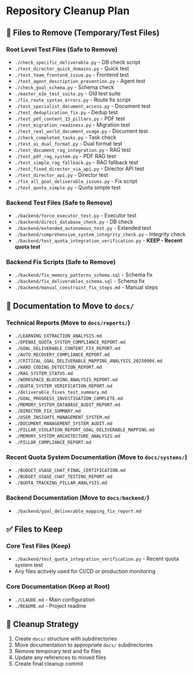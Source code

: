 # Repository Cleanup Plan

## 🧹 Files to Remove (Temporary/Test Files)

### Root Level Test Files (Safe to Remove)
- `./check_specific_deliverable.py` - DB check script
- `./test_director_quick_domains.py` - Quick test
- `./test_team_frontend_issue.py` - Frontend test
- `./test_agent_description_prevention.py` - Agent test  
- `./check_goal_schema.py` - Schema check
- `./master_e2e_test_suite.py` - Old test suite
- `./fix_route_syntax_errors.py` - Route fix script
- `./test_specialist_document_access.py` - Document test
- `./test_deduplication_fix.py` - Dedup test
- `./test_pdf_content_15_pillars.py` - PDF test
- `./test_migration_readiness.py` - Migration test
- `./test_real_world_document_usage.py` - Document test
- `./check_completed_tasks.py` - Task check
- `./test_ai_dual_format.py` - Dual format test
- `./test_document_rag_integration.py` - RAG test
- `./test_pdf_rag_system.py` - PDF RAG test
- `./test_simple_rag_fallback.py` - RAG fallback test
- `./test_fixed_director_via_api.py` - Director API test
- `./test_director_api.py` - Director test
- `./fix_all_goal_deliverable_issues.py` - Fix script
- `./test_quota_simple.py` - Quota simple test

### Backend Test Files (Safe to Remove)
- `./backend/force_executor_test.py` - Executor test
- `./backend/direct_database_check.py` - DB check
- `./backend/extended_autonomous_test.py` - Extended test
- `./backend/comprehensive_system_integrity_check.py` - Integrity check
- `./backend/test_quota_integration_verification.py` - **KEEP - Recent quota test**

### Backend Fix Scripts (Safe to Remove)
- `./backend/fix_memory_patterns_schema.sql` - Schema fix
- `./backend/fix_deliverables_schema.sql` - Schema fix
- `./backend/manual_constraint_fix_steps.md` - Manual steps

## 📁 Documentation to Move to `docs/`

### Technical Reports (Move to `docs/reports/`)
- `./LEARNING_EXTRACTION_ANALYSIS.md`
- `./OPENAI_QUOTA_SYSTEM_COMPLIANCE_REPORT.md`
- `./GOAL_DELIVERABLE_CONTENT_FIX_REPORT.md`
- `./AUTO_RECOVERY_COMPLIANCE_REPORT.md`
- `./CRITICAL_GOAL_DELIVERABLE_MAPPING_ANALYSIS_20250904.md`
- `./HARD_CODING_DETECTION_REPORT.md`
- `./RAG_SYSTEM_STATUS.md`
- `./WORKSPACE_BLOCKING_ANALYSIS_REPORT.md`
- `./QUOTA_SYSTEM_VERIFICATION_REPORT.md`
- `./deliverable_fixes_test_summary.md`
- `./GOAL_PROGRESS_INVESTIGATION_COMPLETE.md`
- `./MEMORY_SYSTEM_DATABASE_AUDIT_REPORT.md`
- `./DIRECTOR_FIX_SUMMARY.md`
- `./USER_INSIGHTS_MANAGEMENT_SYSTEM.md`
- `./DOCUMENT_MANAGEMENT_SYSTEM_AUDIT.md`
- `./PILLAR_VIOLATION_REPORT_GOAL_DELIVERABLE_MAPPING.md`
- `./MEMORY_SYSTEM_ARCHITECTURE_ANALYSIS.md`
- `./PILLAR_COMPLIANCE_REPORT.md`

### Recent Quota System Documentation (Move to `docs/systems/`)
- `./BUDGET_USAGE_CHAT_FINAL_CERTIFICATION.md`
- `./BUDGET_USAGE_CHAT_TESTING_REPORT.md`
- `./QUOTA_TRACKING_PILLAR_ANALYSIS.md`

### Backend Documentation (Move to `docs/backend/`)
- `./backend/goal_deliverable_mapping_fix_report.md`

## ✅ Files to Keep

### Core Test Files (Keep)
- `./backend/test_quota_integration_verification.py` - Recent quota system test
- Any files actively used for CI/CD or production monitoring

### Core Documentation (Keep at Root)
- `./CLAUDE.md` - Main configuration
- `./README.md` - Project readme

## 🎯 Cleanup Strategy

1. Create `docs/` structure with subdirectories
2. Move documentation to appropriate `docs/` subdirectories  
3. Remove temporary test and fix files
4. Update any references to moved files
5. Create final cleanup commit